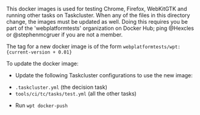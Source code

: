 This docker images is used for testing Chrome, Firefox, WebKitGTK and running
other tasks on Taskcluster. When any of the files in this directory change, the
images must be updated as well. Doing this requires you be part of the
'webplatformtests' organization on Docker Hub; ping @Hexcles or @stephenmcgruer
if you are not a member.

The tag for a new docker image is of the form
`webplatformtests/wpt:{current-version + 0.01}`

To update the docker image:

* Update the following Taskcluster configurations to use the new image:
 - `.taskcluster.yml` (the decision task)
 - `tools/ci/tc/tasks/test.yml` (all the other tasks)

* Run `wpt docker-push`
